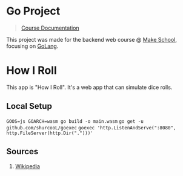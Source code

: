 # Go Project
> [Course Documentation](https://make.sc/bew2.5)

This project was made for the backend web course @ [Make School](https://make.sc/), focusing on [GoLang](https://golang.org/).

# How I Roll
This app is "How I Roll". It's a web app that can simulate dice rolls.

## Local Setup
`GOOS=js GOARCH=wasm go build -o main.wasm`
`go get -u github.com/shurcooL/goexec`
`goexec 'http.ListenAndServe(":8080", http.FileServer(http.Dir(".")))'`

## Sources
1. [Wikipedia](https://en.wikipedia.org/wiki/Dice_notation)
